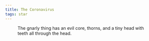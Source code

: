 ```yaml
---
title: The Coronavirus
tags: star
---
```

<figure>
<img src="/img/emil-drawing/IMG_0729.jpg" alt="">
<figcaption>The gnarly thing has an evil core, thorns, and a tiny head with teeth all through the head.</figcaption>
</figure>

